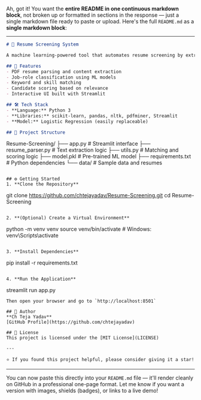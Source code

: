 Ah, got it! You want the **entire README in one continuous markdown block**, not broken up or formatted in sections in the response — just a single markdown file ready to paste or upload. Here's the full `README.md` as a **single markdown block**:

---

```markdown
# 📄 Resume Screening System

A machine learning-powered tool that automates resume screening by extracting key information and classifying resumes based on job relevance. This solution is designed to support recruiters and HR professionals in quickly identifying top candidates.

## 🚀 Features
- PDF resume parsing and content extraction  
- Job-role classification using ML models  
- Keyword and skill matching  
- Candidate scoring based on relevance  
- Interactive UI built with Streamlit  

## 🛠 Tech Stack
- **Language:** Python 3  
- **Libraries:** scikit-learn, pandas, nltk, pdfminer, Streamlit  
- **Model:** Logistic Regression (easily replaceable)  

## 📁 Project Structure
```
Resume-Screening/
├── app.py            # Streamlit interface
├── resume_parser.py  # Text extraction logic
├── utils.py          # Matching and scoring logic
├── model.pkl         # Pre-trained ML model
├── requirements.txt  # Python dependencies
└── data/             # Sample data and resumes
```

## ⚙️ Getting Started
1. **Clone the Repository**
```
git clone https://github.com/chtejayadav/Resume-Screening.git
cd Resume-Screening
```

2. **(Optional) Create a Virtual Environment**
```
python -m venv venv
source venv/bin/activate  # Windows: venv\Scripts\activate
```

3. **Install Dependencies**
```
pip install -r requirements.txt
```

4. **Run the Application**
```
streamlit run app.py
```
Then open your browser and go to `http://localhost:8501`

## 👤 Author
**Ch Teja Yadav**  
[GitHub Profile](https://github.com/chtejayadav)

## 📄 License
This project is licensed under the [MIT License](LICENSE)

---

⭐ If you found this project helpful, please consider giving it a star!
```

---

You can now paste this directly into your `README.md` file — it'll render cleanly on GitHub in a professional one-page format. Let me know if you want a version with images, shields (badges), or links to a live demo!
